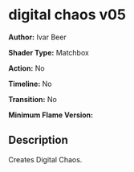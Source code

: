 # digital chaos v05

**Author:** Ivar Beer

**Shader Type:** Matchbox

**Action:** No

**Timeline:** No

**Transition:** No

**Minimum Flame Version:** 


## Description
Creates Digital Chaos.
